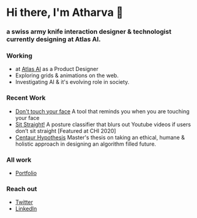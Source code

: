 # Hi there, I'm Atharva 👋 
### a swiss army knife interaction designer & technologist currently designing at Atlas AI.


### Working
- at [Atlas AI](https://www.atlasai.co/) as a Product Designer
- Exploring grids & animations on the web.
- Investigating AI & it's evolving role in society. 


### Recent Work
- [Don't touch your face](https://atharvapatil.github.io/corona-go/) A tool that reminds you when you are touching your face
- [Sit Straight!](https://atharvapatil.github.io/teachable-browser/) A posture classifier that blurs out Youtube videos if users don’t sit straight [Featured at CHI 2020]
- [Centaur Hypothesis](https://vimeo.com/425262774) Master's thesis on taking an ethical, humane & holistic approach in designing an algorithm filled future.


### All work
- [Portfolio](https://atharvapatil.github.io/)


### Reach out
- [Twitter](https://twitter.com/_atharvapatil)
- [LinkedIn](https://www.linkedin.com/in/atharvaabhaypatil/)


<!--
**atharvapatil/atharvapatil** is a ✨ _special_ ✨ repository because its `README.md` (this file) appears on your GitHub profile.

Here are some ideas to get you started:

- 🔭 I’m currently working on ...
- 🌱 I’m currently learning ...
- 👯 I’m looking to collaborate on ...
- 🤔 I’m looking for help with ...
- 💬 Ask me about ...
- 📫 How to reach me: ...
- 😄 Pronouns: ...
- ⚡ Fun fact: ...
-->
